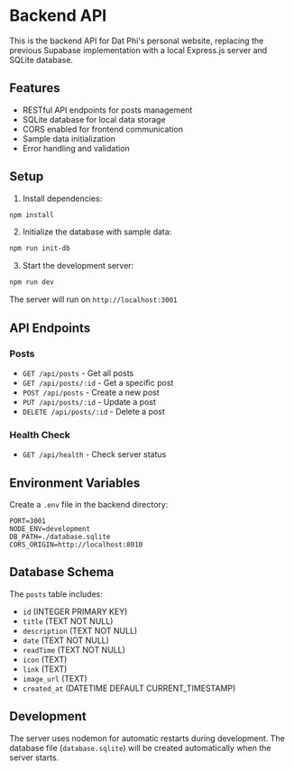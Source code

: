 # Backend API

This is the backend API for Dat Phi's personal website, replacing the previous Supabase implementation with a local Express.js server and SQLite database.

## Features

- RESTful API endpoints for posts management
- SQLite database for local data storage
- CORS enabled for frontend communication
- Sample data initialization
- Error handling and validation

## Setup

1. Install dependencies:

```bash
npm install
```

2. Initialize the database with sample data:

```bash
npm run init-db
```

3. Start the development server:

```bash
npm run dev
```

The server will run on `http://localhost:3001`

## API Endpoints

### Posts

- `GET /api/posts` - Get all posts
- `GET /api/posts/:id` - Get a specific post
- `POST /api/posts` - Create a new post
- `PUT /api/posts/:id` - Update a post
- `DELETE /api/posts/:id` - Delete a post

### Health Check

- `GET /api/health` - Check server status

## Environment Variables

Create a `.env` file in the backend directory:

```
PORT=3001
NODE_ENV=development
DB_PATH=./database.sqlite
CORS_ORIGIN=http://localhost:8010
```

## Database Schema

The `posts` table includes:

- `id` (INTEGER PRIMARY KEY)
- `title` (TEXT NOT NULL)
- `description` (TEXT NOT NULL)
- `date` (TEXT NOT NULL)
- `readTime` (TEXT NOT NULL)
- `icon` (TEXT)
- `link` (TEXT)
- `image_url` (TEXT)
- `created_at` (DATETIME DEFAULT CURRENT_TIMESTAMP)

## Development

The server uses nodemon for automatic restarts during development. The database file (`database.sqlite`) will be created automatically when the server starts.
